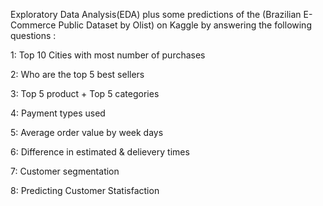 
Exploratory Data Analysis(EDA) plus some predictions of the (Brazilian E-Commerce Public Dataset by Olist) on Kaggle by answering the following questions :

1: Top 10 Cities with most number of purchases

2: Who are the top 5 best sellers

3: Top 5 product + Top 5 categories

4: Payment types used

5: Average order value by week days

6: Difference in estimated & delievery times

7: Customer segmentation

8: Predicting Customer Statisfaction
